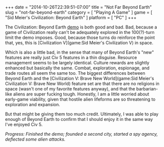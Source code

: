 +++
date = "2014-10-26T22:39:51-07:00"
title = "Not Far Beyond Earth"
slug = "not-far-beyond-earth"
category = [ "Playing A Game" ]
game = [ "Sid Meier's Civilization: Beyond Earth" ]
platform = [ "PC" ]
+++

The Civilization: Beyond Earth <a href="http://store.steampowered.com/app/65980/">demo</a> is both good and bad.  Bad, because a game of Civilization really can't be adequately explored in the 100(?)-turn limit the demo imposes.  Good, because those turns do reinforce the point that, yes, this is [Civilization V](game:Sid Meier's Civilization V) in space.

Which is also a little bad, in the sense that many of Beyond Earth's "new" features are really just Civ 5 features in a thin disguise.  Resource management seems to be largely identical.  Culture rewards are slightly enhanced but basically the same.  Combat, exploration, espionage, and trade routes all seem the same too.  The biggest differences between Beyond Earth and the [Civilization V: Brave New World](game:Sid Meier's Civilization V: Brave New World) feature set are that there are no religions in space (wasn't one of my favorite features anyway), and that the barbarian-like aliens are super fucking tough.  Honestly, I am a little worried about early-game viability, given that hostile alien lifeforms are so threatening to exploration and expansion.

But that might be giving them too much credit.  Ultimately, I was able to play enough of Beyond Earth to confirm that I should enjoy it in the same way I've enjoyed Civ 5.

<i>Progress: Finished the demo; founded a second city, started a spy agency, deflected some alien attacks.</i>